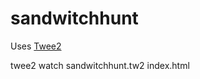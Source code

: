 # sandwitchhunt

Uses [Twee2](https://github.com/Dan-Q/twee2)

twee2 watch	sandwitchhunt.tw2 index.html
